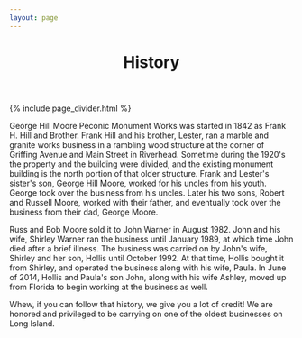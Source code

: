 ```yaml
---
layout: page
---
```


<header class="post-header">
<h1 class="post-title"> History </h1>
</header>

{% include page_divider.html %}

George Hill Moore Peconic Monument Works was started in 1842 as Frank
H. Hill and Brother.  Frank Hill and his brother, Lester, ran a marble
and granite works business in a rambling wood structure at the corner
of Griffing Avenue and Main Street in Riverhead.  Sometime during the
1920's the property and the building were divided, and the existing
monument building is the north portion of that older structure.
Frank and Lester's sister's son, George Hill Moore, worked for his
uncles from his youth. George took over the business from his uncles.
Later his two sons, Robert and Russell Moore, worked with their father,
and eventually took over the business from their dad, George Moore.

Russ and Bob Moore sold it to John Warner in August 1982. John and his
wife, Shirley Warner ran the business until January 1989, at which time
John died after a brief illness. The business was carried on by John's
wife, Shirley and her son, Hollis until October 1992. At that time,
Hollis bought it from Shirley, and operated the business along with his
wife, Paula.  In June of 2014, Hollis and Paula's son John, along with
his wife Ashley, moved up from Florida to begin working at the business
as well.

Whew, if you can follow that history, we give you a lot of credit! We
are honored and privileged to be carrying on one of the oldest
businesses on Long Island.

